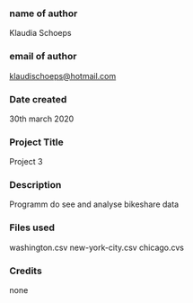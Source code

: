 ### name of author
Klaudia Schoeps

### email of author
klaudischoeps@hotmail.com

### Date created
30th march 2020

### Project Title
Project 3

### Description
Programm do see and analyse bikeshare data

### Files used
washington.csv
new-york-city.csv
chicago.cvs

### Credits
none
